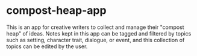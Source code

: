 # compost-heap-app
This is an app for creative writers to collect and manage their "compost heap" of ideas. Notes kept in this app can be tagged and filtered by topics such as setting, character trait, dialogue, or event, and this collection of topics can be edited by the user.